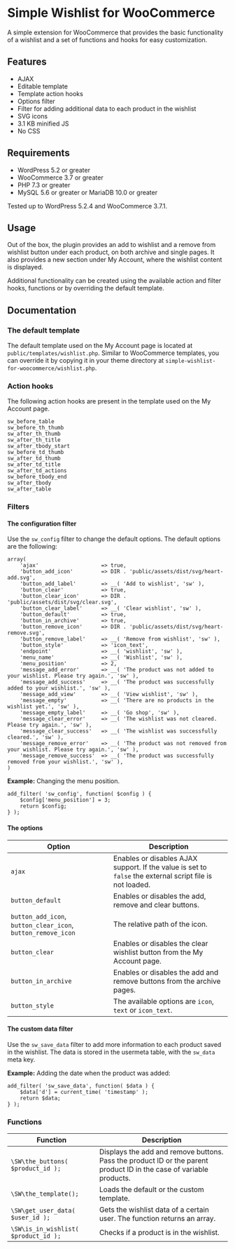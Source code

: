 # Simple Wishlist for WooCommerce

A simple extension for WooCommerce that provides the basic functionality of a wishlist and a set of functions and hooks for easy customization.

## Features

- AJAX
- Editable template
- Template action hooks
- Options filter
- Filter for adding additional data to each product in the wishlist
- SVG icons
- 3.1 KB minified JS
- No CSS

## Requirements

- WordPress 5.2 or greater
- WooCommerce 3.7 or greater
- PHP 7.3 or greater
- MySQL 5.6 or greater or MariaDB 10.0 or greater

Tested up to WordPress 5.2.4 and WooCommerce 3.7.1.

## Usage

Out of the box, the plugin provides an add to wishlist and a remove from wishlist button under each product, on both archive and single pages. It also provides a new section under My Account, where the wishlist content is displayed.

Additional functionality can be created using the available action and filter hooks, functions or by overriding the default template.

## Documentation

### The default template

The default template used on the My Account page is located at `public/templates/wishlist.php`. Similar to WooCommerce templates, you can override it by copying it in your theme directory at `simple-wishlist-for-woocommerce/wishlist.php`.

### Action hooks

The following action hooks are present in the template used on the My Account page.

```
sw_before_table
sw_before_th_thumb
sw_after_th_thumb
sw_after_th_title
sw_after_tbody_start
sw_before_td_thumb
sw_after_td_thumb
sw_after_td_title
sw_after_td_actions
sw_before_tbody_end
sw_after_tbody
sw_after_table
```

### Filters

#### The configuration filter

Use the `sw_config` filter to change the default options. The default options are the following:

```
array(
    'ajax'                    => true,
    'button_add_icon'         => DIR . 'public/assets/dist/svg/heart-add.svg',
    'button_add_label'        => __( 'Add to wishlist', 'sw' ),
    'button_clear'            => true,
    'button_clear_icon'       => DIR . 'public/assets/dist/svg/clear.svg',
    'button_clear_label'      => __( 'Clear wishlist', 'sw' ),
    'button_default'          => true,
    'button_in_archive'       => true,
    'button_remove_icon'      => DIR . 'public/assets/dist/svg/heart-remove.svg',
    'button_remove_label'     => __( 'Remove from wishlist', 'sw' ),
    'button_style'            => 'icon_text',
    'endpoint'                => __( 'wishlist', 'sw' ),
    'menu_name'               => __( 'Wishlist', 'sw' ),
    'menu_position'           => 2,
    'message_add_error'       => __( 'The product was not added to your wishlist. Please try again.', 'sw' ),
    'message_add_success'     => __( 'The product was successfully added to your wishlist.', 'sw' ),
    'message_add_view'        => __( 'View wishlist', 'sw' ),
    'message_empty'           => __( 'There are no products in the wishlist yet.', 'sw' ),
    'message_empty_label'     => __( 'Go shop', 'sw' ),
    'message_clear_error'     => __( 'The wishlist was not cleared. Please try again.', 'sw' ),
    'message_clear_success'   => __( 'The wishlist was successfully cleared.', 'sw' ),
    'message_remove_error'    => __( 'The product was not removed from your wishlist. Please try again.', 'sw' ),
    'message_remove_success'  => __( 'The product was successfully removed from your wishlist.', 'sw' ),
)
```

**Example:** Changing the menu position.

```
add_filter( 'sw_config', function( $config ) {
    $config['menu_position'] = 3;
    return $config;
} );
```

#### The options

<table>
    <thead>
        <tr>
            <th>Option</th>
            <th>Description</th>
        </tr>
    </thead>
    <tbody>
        <tr>
            <td><code>ajax</code></td>
            <td>Enables or disables AJAX support. If the value is set to <code>false</code> the external script file is not loaded.</td>
        </tr>
        <tr>
            <td><code>button_default</code></td>
            <td>Enables or disables the add, remove and clear buttons.</td>
        </tr>
        <tr>
            <td><code>button_add_icon</code>, <code>button_clear_icon</code>, <code>button_remove_icon</code></td>
            <td>The relative path of the icon.</td>
        </tr>
        <tr>
            <td><code>button_clear</code></td>
            <td>Enables or disables the clear wishlist button from the My Account page.</td>
        </tr>
        <tr>
            <td><code>button_in_archive</code></td>
            <td>Enables or disables the add and remove buttons from the archive pages.</td>
        </tr>
        <tr>
            <td><code>button_style</code></td>
            <td>The available options are <code>icon</code>, <code>text</code> or <code>icon_text</code>.</td>
        </tr>
    </tbody>
</table>

#### The custom data filter

Use the `sw_save_data` filter to add more information to each product saved in the wishlist. The data is stored in the usermeta table, with the `sw_data` meta key.

**Example:** Adding the date when the product was added:

```
add_filter( 'sw_save_data', function( $data ) {
    $data['d'] = current_time( 'timestamp' );
    return $data;
} );
```

### Functions

<table>
    <thead>
        <tr>
            <th>Function</th>
            <th>Description</th>
        </tr>
    </thead>
    <tbody>
        <tr>
            <td><code>\SW\the_buttons( $product_id );</code></td>
            <td>Displays the add and remove buttons. Pass the product ID or the parent product ID in the case of variable products.</td>
        </tr>
        <tr>
            <td><code>\SW\the_template();</code></td>
            <td>Loads the default or the custom template.</td>
        </tr>
        <tr>
            <td><code>\SW\get_user_data( $user_id );</code></td>
            <td>Gets the wishlist data of a certain user. The function returns an array.</td>
        </tr>
        <tr>
            <td><code>\SW\is_in_wishlist( $product_id );</code></td>
            <td>Checks if a product is in the wishlist.</td>
        </tr>
    </tbody>
</table>
